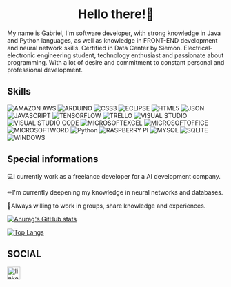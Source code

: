 <h1 align="center">Hello there!👋</h1>

My name is Gabriel, I'm software developer, with strong knowledge in Java and Python languages, as well as knowledge in FRONT-END development and neural network skills. Certified in Data Center by Siemon. Electrical-electronic engineering student, technology enthusiast and passionate about programming. With a lot of desire and commitment to constant personal and professional development.

## Skills
![AMAZON AWS](https://img.shields.io/badge/Amazon_AWS-FF9900?style=for-the-badge&logo=amazonaws&logoColor=white)
![ARDUINO](https://img.shields.io/badge/Arduino-00979D?style=for-the-badge&logo=Arduino&logoColor=white)
![CSS3](https://img.shields.io/badge/CSS3-1572B6?style=for-the-badge&logo=css3&logoColor=white)
![ECLIPSE](https://img.shields.io/badge/Eclipse-2C2255?style=for-the-badge&logo=eclipse&logoColor=white)
![HTML5](https://img.shields.io/badge/HTML5-E34F26?style=for-the-badge&logo=html5&logoColor=white)
![JSON](https://img.shields.io/badge/json-5E5C5C?style=for-the-badge&logo=json&logoColor=white)
![JAVASCRIPT](https://img.shields.io/badge/JavaScript-323330?style=for-the-badge&logo=javascript&logoColor=F7DF1E)
![TENSORFLOW](https://img.shields.io/badge/TensorFlow-FF6F00?style=for-the-badge&logo=TensorFlow&logoColor=white)
![TRELLO](https://img.shields.io/badge/Trello-0052CC?style=for-the-badge&logo=trello&logoColor=white)
![VISUAL STUDIO](https://img.shields.io/badge/Visual_Studio-5C2D91?style=for-the-badge&logo=visual%20studio&logoColor=white)
![VISUAL STUDIO CODE](https://img.shields.io/badge/Visual_Studio_Code-0078D4?style=for-the-badge&logo=visual%20studio%20code&logoColor=white)
![MICROSOFTEXCEL](https://img.shields.io/badge/Microsoft_Excel-217346?style=for-the-badge&logo=microsoft-excel&logoColor=white)
![MICROSOFTOFFICE](https://img.shields.io/badge/Microsoft_Office-D83B01?style=for-the-badge&logo=microsoft-office&logoColor=white)
![MICROSOFTWORD](https://img.shields.io/badge/Microsoft_Word-2B579A?style=for-the-badge&logo=microsoft-word&logoColor=white)
![Python](https://img.shields.io/badge/Python-FFD43B?style=for-the-badge&logo=python&logoColor=blue)
![RASPBERRY PI](https://img.shields.io/badge/Raspberry%20Pi-A22846?style=for-the-badge&logo=Raspberry%20Pi&logoColor=white)
![MYSQL](https://img.shields.io/badge/MySQL-005C84?style=for-the-badge&logo=mysql&logoColor=white)
![SQLITE](https://img.shields.io/badge/Sqlite-003B57?style=for-the-badge&logo=sqlite&logoColor=white)
![WINDOWS](https://img.shields.io/badge/Windows_11-0078d4?style=for-the-badge&logo=windows-11&logoColor=white)

## Special informations
💻I currently work as a freelance developer for a AI development company.

✏I'm currently deepening my knowledge in neural networks and databases.

🚀Always willing to work in groups, share knowledge and experiences.

[![Anurag's GitHub stats](https://github-readme-stats.vercel.app/api?username=GabrielHSSilveira&show_icons=true&theme=radical)](https://github.com/anuraghazra/github-readme-stats)

[![Top Langs](https://github-readme-stats.vercel.app/api/top-langs/?username=GabrielHSSilveira&layout=donut&show_icons=true&theme=radical)](https://github.com/anuraghazra/github-readme-stats)

## SOCIAL
[<img src='https://img.shields.io/badge/LinkedIn-0077B5?style=for-the-badge&logo=linkedin&logoColor=white' alt='linkedin' height='30'>](https://www.linkedin.com/in/gabriel-henrique-sanches-silveira-280004187/)



